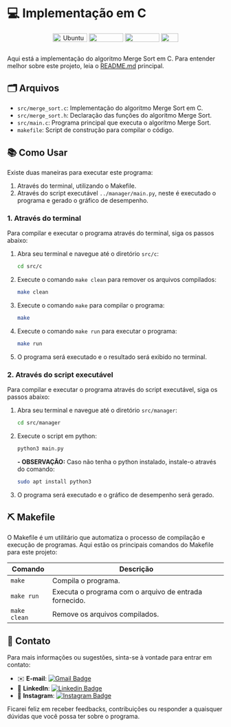 # 💻 Implementação em C

<div align="center">
    <img align="center" height="20px" width="80px" alt="Ubuntu" src="https://img.shields.io/badge/Ubuntu-E95420?logo=ubuntu&logoColor=white"/>
    <img align="center" height="20px" width="80px" src="https://img.shields.io/badge/VS%20Code-blue?logo=visual%20studio%20code"/>
    <img align="center" height="20px" width="80px" src="https://img.shields.io/badge/MakeFile-green?logo=make">
    <img align="center" height="20px" width="40px" src="https://img.shields.io/badge/c-%2300599C.svg?logo=c&logoColor=white"/>
</div>

## 
Aqui está a implementação do algoritmo Merge Sort em C. Para entender melhor sobre este projeto, leia o [README.md](../../README.md) principal.

## 🗂 Arquivos

- `src/merge_sort.c`: Implementação do algoritmo Merge Sort em C.
- `src/merge_sort.h`: Declaração das funções do algoritmo Merge Sort.
- `src/main.c`: Programa principal que executa o algoritmo Merge Sort.
- `makefile`: Script de construção para compilar o código.

## 📚 Como Usar
Existe duas maneiras para executar este programa:
1. Através do terminal, utilizando o Makefile.
2. Através do script executável `../manager/main.py`, neste é executado o programa e gerado o gráfico de desempenho.

### 1. Através do terminal
Para compilar e executar o programa através do terminal, siga os passos abaixo:

1. Abra seu terminal e navegue até o diretório `src/c`:
    ```bash
    cd src/c
    ```
2. Execute o comando `make clean` para remover os arquivos compilados:
    ```bash
    make clean
    ```
3. Execute o comando `make` para compilar o programa:
    ```bash
    make
    ```
4. Execute o comando `make run` para executar o programa:
    ```bash
    make run
    ```
5. O programa será executado e o resultado será exibido no terminal.

### 2. Através do script executável
Para compilar e executar o programa através do script executável, siga os passos abaixo:

1. Abra seu terminal e navegue até o diretório `src/manager`:
    ```bash
    cd src/manager
    ```
2. Execute o script em python:
    ```bash
    python3 main.py
    ```
    **- OBSERVAÇÃO:** Caso não tenha o python instalado, instale-o através do comando:
    ```bash
    sudo apt install python3
    ```
3. O programa será executado e o gráfico de desempenho será gerado.

## ⛏ Makefile

O Makefile é um utilitário que automatiza o processo de compilação e execução de programas. Aqui estão os principais comandos do Makefile para este projeto:

| Comando      | **Descrição**                           |
|--------------|-----------------------------------------|
| `make`       | Compila o programa.                     |
| `make run`   | Executa o programa com o arquivo de entrada fornecido. |
| `make clean` | Remove os arquivos compilados.          |

## 📧 Contato

Para mais informações ou sugestões, sinta-se à vontade para entrar em contato:

- ✉️ **E-mail**: [![Gmail Badge](https://img.shields.io/badge/-dudateixeirasouza@gmail.com-c14438?style=flat-square&logo=Gmail&logoColor=white&link=mailto:dudateixeirasouza@gmail.com)](mailto:dudateixeirasouza@gmail.com)
- 💼 **LinkedIn**: [![Linkedin Badge](https://img.shields.io/badge/-LinkedIn-0e76a8?style=flat-square&logo=Linkedin&logoColor=white)](https://www.linkedin.com/in/maria-eduarda-teixeira-souza-2a2b3a254/)
- 📸 **Instagram**: [![Instagram Badge](https://img.shields.io/badge/-Instagram-e4405f?style=flat-square&logo=Instagram&logoColor=white)](https://www.instagram.com/dudat_18/)

Ficarei feliz em receber feedbacks, contribuições ou responder a quaisquer dúvidas que você possa ter sobre o programa. 
